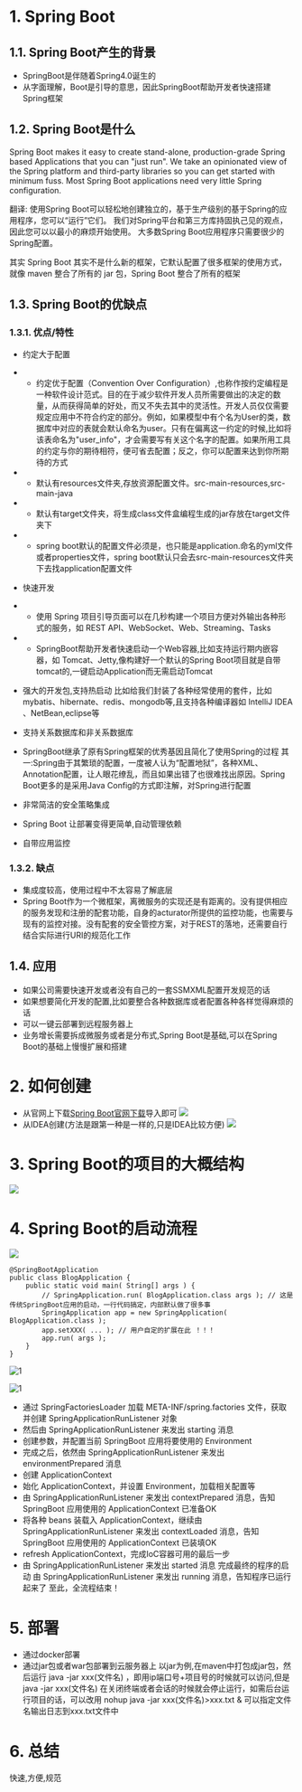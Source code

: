 # 1. Spring Boot
## 1.1. Spring Boot产生的背景
- SpringBoot是伴随着Spring4.0诞生的
- 从字面理解，Boot是引导的意思，因此SpringBoot帮助开发者快速搭建Spring框架
## 1.2. Spring Boot是什么
Spring Boot makes it easy to create stand-alone, production-grade Spring based Applications that you can "just run".
We take an opinionated view of the Spring platform and third-party libraries so you can get started with minimum fuss. Most Spring Boot applications need very little Spring configuration.

翻译:
使用Spring Boot可以轻松地创建独立的，基于生产级别的基于Spring的应用程序，您可以“运行”它们。
我们对Spring平台和第三方库持固执己见的观点，因此您可以以最小的麻烦开始使用。 大多数Spring Boot应用程序只需要很少的Spring配置。

其实 Spring Boot 其实不是什么新的框架，它默认配置了很多框架的使用方式，就像 maven 整合了所有的 jar 包，Spring Boot 整合了所有的框架
## 1.3. Spring Boot的优缺点
### 1.3.1. 优点/特性
- 约定大于配置
- - 约定优于配置（Convention Over Configuration）,也称作按约定编程是一种软件设计范式。目的在于减少软件开发人员所需要做出的决定的数量，从而获得简单的好处，而又不失去其中的灵活性。开发人员仅仅需要规定应用中不符合约定的部分。例如，如果模型中有个名为User的类，数据库中对应的表就会默认命名为user。只有在偏离这一约定的时候,比如将该表命名为"user_info"，才会需要写有关这个名字的配置。如果所用工具的约定与你的期待相符，便可省去配置；反之，你可以配置来达到你所期待的方式

- - 默认有resources文件夹,存放资源配置文件。src-main-resources,src-main-java
- - 默认有target文件夹，将生成class文件盒编程生成的jar存放在target文件夹下
- - spring boot默认的配置文件必须是，也只能是application.命名的yml文件或者properties文件，spring boot默认只会去src-main-resources文件夹下去找application配置文件

- 快速开发
- - 使用 Spring 项目引导页面可以在几秒构建一个项目方便对外输出各种形式的服务，如 REST API、WebSocket、Web、Streaming、Tasks
- - SpringBoot帮助开发者快速启动一个Web容器,比如支持运行期内嵌容器，如 Tomcat、Jetty,像构建好一个默认的Spring Boot项目就是自带tomcat的,一键启动Application而无需启动Tomcat

- 强大的开发包,支持热启动
比如给我们封装了各种经常使用的套件，比如mybatis、hibernate、redis、mongodb等,且支持各种编译器如 IntelliJ IDEA 、NetBean,eclipse等

- 支持关系数据库和非关系数据库

- SpringBoot继承了原有Spring框架的优秀基因且简化了使用Spring的过程
其一:Spring由于其繁琐的配置，一度被人认为“配置地狱”，各种XML、Annotation配置，让人眼花缭乱，而且如果出错了也很难找出原因。Spring Boot更多的是采用Java Config的方式即注解，对Spring进行配置

- 非常简洁的安全策略集成
- Spring Boot 让部署变得更简单,自动管理依赖
- 自带应用监控

### 1.3.2. 缺点
- 集成度较高，使用过程中不太容易了解底层
- Spring Boot作为一个微框架，离微服务的实现还是有距离的。没有提供相应的服务发现和注册的配套功能，自身的acturator所提供的监控功能，也需要与现有的监控对接。没有配套的安全管控方案，对于REST的落地，还需要自行结合实际进行URI的规范化工作
## 1.4. 应用
- 如果公司需要快速开发或者没有自己的一套SSMXML配置开发规范的话
- 如果想要简化开发的配置,比如要整合各种数据库或者配置各种各样觉得麻烦的话
- 可以一键云部署到远程服务器上
- 业务增长需要拆成微服务或者是分布式,Spring Boot是基础,可以在Spring Boot的基础上慢慢扩展和搭建
# 2. 如何创建
- 从官网上下载[Spring Boot官网下载](https://start.spring.io/)导入即可
![](_v_images/20200112232000964_14853.png)
- 从IDEA创建(方法是跟第一种是一样的,只是IDEA比较方便)
![](_v_images/20200112232021611_9035.png)

# 3. Spring Boot的项目的大概结构
![](_v_images/20200112231400355_12086.png)
# 4. Spring Boot的启动流程
![](_v_images/20200112231553684_32144.png)

```
@SpringBootApplication
public class BlogApplication {
	public static void main( String[] args ) {
		// SpringApplication.run( BlogApplication.class args ); // 这是传统SpringBoot应用的启动，一行代码搞定，内部默认做了很多事
		SpringApplication app = new SpringApplication( BlogApplication.class );
		app.setXXX( ... ); // 用户自定的扩展在此 ！！！
		app.run( args );
	}
}
```
![1](_v_images/20200112232939170_3066.png)

![1](_v_images/20200112232955962_8987.png)

- 通过 SpringFactoriesLoader 加载 META-INF/spring.factories 文件，获取并创建 SpringApplicationRunListener 对象
- 然后由 SpringApplicationRunListener 来发出 starting 消息
- 创建参数，并配置当前 SpringBoot 应用将要使用的 Environment
- 完成之后，依然由 SpringApplicationRunListener 来发出 environmentPrepared 消息
- 创建 ApplicationContext
- 始化 ApplicationContext，并设置 Environment，加载相关配置等
- 由 SpringApplicationRunListener 来发出 contextPrepared 消息，告知SpringBoot 应用使用的 ApplicationContext 已准备OK
- 将各种 beans 装载入 ApplicationContext，继续由 SpringApplicationRunListener 来发出 contextLoaded 消息，告知 SpringBoot 应用使用的 ApplicationContext 已装填OK
- refresh ApplicationContext，完成IoC容器可用的最后一步
- 由 SpringApplicationRunListener 来发出 started 消息
完成最终的程序的启动
由 SpringApplicationRunListener 来发出 running 消息，告知程序已运行起来了
至此，全流程结束！
# 5. 部署
- 通过docker部署
- 通过jar包或者war包部署到云服务器上
以jar为例,在maven中打包成jar包，然后运行 java -jar xxx(文件名) ，即用ip端口号+项目号的时候就可以访问,但是 java -jar xxx(文件名) 在关闭终端或者会话的时候就会停止运行，如需后台运行项目的话，可以改用 nohup java -jar xxx(文件名)>xxx.txt & 可以指定文件名输出日志到xxx.txt文件中
# 6. 总结
快速,方便,规范